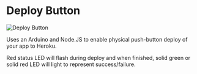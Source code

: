 Deploy Button
=============

![Deploy Button](https://raw.github.com/niallo/arduino-deploybutton/master/deploybutton.png)

Uses an Arduino and Node.JS to enable physical push-button deploy of your app
to Heroku.

Red status LED will flash during deploy and when finished, solid green or solid
red LED will light to represent success/failure.

